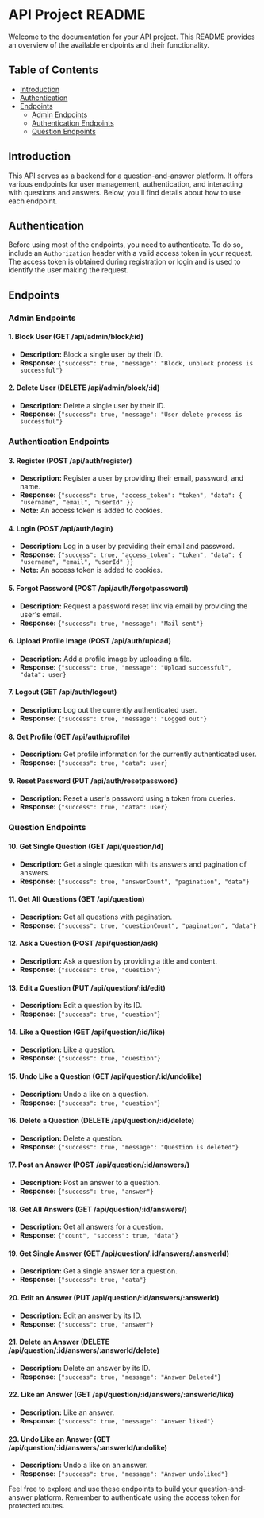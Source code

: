 # API Project README

Welcome to the documentation for your API project. This README provides an overview of the available endpoints and their functionality.

## Table of Contents

- [Introduction](#introduction)
- [Authentication](#authentication)
- [Endpoints](#endpoints)
  - [Admin Endpoints](#admin-endpoints)
  - [Authentication Endpoints](#authentication-endpoints)
  - [Question Endpoints](#question-endpoints)

## Introduction

This API serves as a backend for a question-and-answer platform. It offers various endpoints for user management, authentication, and interacting with questions and answers. Below, you'll find details about how to use each endpoint.

## Authentication

Before using most of the endpoints, you need to authenticate. To do so, include an `Authorization` header with a valid access token in your request. The access token is obtained during registration or login and is used to identify the user making the request.

## Endpoints

### Admin Endpoints

#### 1. Block User (GET /api/admin/block/:id)

- **Description:** Block a single user by their ID.
- **Response:** `{"success": true, "message": "Block, unblock process is successful"}`

#### 2. Delete User (DELETE /api/admin/block/:id)

- **Description:** Delete a single user by their ID.
- **Response:** `{"success": true, "message": "User delete process is successful"}`

### Authentication Endpoints

#### 3. Register (POST /api/auth/register)

- **Description:** Register a user by providing their email, password, and name.
- **Response:** `{"success": true, "access_token": "token", "data": { "username", "email", "userId" }}`
- **Note:** An access token is added to cookies.

#### 4. Login (POST /api/auth/login)

- **Description:** Log in a user by providing their email and password.
- **Response:** `{"success": true, "access_token": "token", "data": { "username", "email", "userId" }}`
- **Note:** An access token is added to cookies.

#### 5. Forgot Password (POST /api/auth/forgotpassword)

- **Description:** Request a password reset link via email by providing the user's email.
- **Response:** `{"success": true, "message": "Mail sent"}`

#### 6. Upload Profile Image (POST /api/auth/upload)

- **Description:** Add a profile image by uploading a file.
- **Response:** `{"success": true, "message": "Upload successful", "data": user}`

#### 7. Logout (GET /api/auth/logout)

- **Description:** Log out the currently authenticated user.
- **Response:** `{"success": true, "message": "Logged out"}`

#### 8. Get Profile (GET /api/auth/profile)

- **Description:** Get profile information for the currently authenticated user.
- **Response:** `{"success": true, "data": user}`

#### 9. Reset Password (PUT /api/auth/resetpassword)

- **Description:** Reset a user's password using a token from queries.
- **Response:** `{"success": true, "data": user}`

### Question Endpoints

#### 10. Get Single Question (GET /api/question/id)

- **Description:** Get a single question with its answers and pagination of answers.
- **Response:** `{"success": true, "answerCount", "pagination", "data"}`

#### 11. Get All Questions (GET /api/question)

- **Description:** Get all questions with pagination.
- **Response:** `{"success": true, "questionCount", "pagination", "data"}`

#### 12. Ask a Question (POST /api/question/ask)

- **Description:** Ask a question by providing a title and content.
- **Response:** `{"success": true, "question"}`

#### 13. Edit a Question (PUT /api/question/:id/edit)

- **Description:** Edit a question by its ID.
- **Response:** `{"success": true, "question"}`

#### 14. Like a Question (GET /api/question/:id/like)

- **Description:** Like a question.
- **Response:** `{"success": true, "question"}`

#### 15. Undo Like a Question (GET /api/question/:id/undolike)

- **Description:** Undo a like on a question.
- **Response:** `{"success": true, "question"}`

#### 16. Delete a Question (DELETE /api/question/:id/delete)

- **Description:** Delete a question.
- **Response:** `{"success": true, "message": "Question is deleted"}`

#### 17. Post an Answer (POST /api/question/:id/answers/)

- **Description:** Post an answer to a question.
- **Response:** `{"success": true, "answer"}`

#### 18. Get All Answers (GET /api/question/:id/answers/)

- **Description:** Get all answers for a question.
- **Response:** `{"count", "success": true, "data"}`

#### 19. Get Single Answer (GET /api/question/:id/answers/:answerId)

- **Description:** Get a single answer for a question.
- **Response:** `{"success": true, "data"}`

#### 20. Edit an Answer (PUT /api/question/:id/answers/:answerId)

- **Description:** Edit an answer by its ID.
- **Response:** `{"success": true, "answer"}`

#### 21. Delete an Answer (DELETE /api/question/:id/answers/:answerId/delete)

- **Description:** Delete an answer by its ID.
- **Response:** `{"success": true, "message": "Answer Deleted"}`

#### 22. Like an Answer (GET /api/question/:id/answers/:answerId/like)

- **Description:** Like an answer.
- **Response:** `{"success": true, "message": "Answer liked"}`

#### 23. Undo Like an Answer (GET /api/question/:id/answers/:answerId/undolike)

- **Description:** Undo a like on an answer.
- **Response:** `{"success": true, "message": "Answer undoliked"}`

Feel free to explore and use these endpoints to build your question-and-answer platform. Remember to authenticate using the access token for protected routes.
